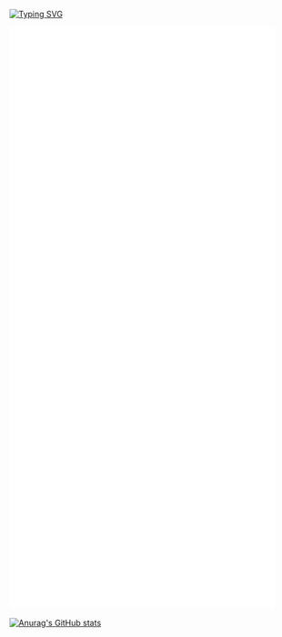 [![Typing SVG](https://readme-typing-svg.demolab.com?font=Fira+Code&pause=1000&color=3E2E37&width=435&lines=Welcome+to+my+github+profile!;3%2B+years+experience;Focusing+on+NodeJS+%26+ReactJS)](https://git.io/typing-svg)

<p><img src="/github-metrics.svg" alt="Metrics"></p>

[![Anurag's GitHub stats](https://github-readme-stats.vercel.app/api?username=whytrchy)](https://github.com/anuraghazra/github-readme-stats)
